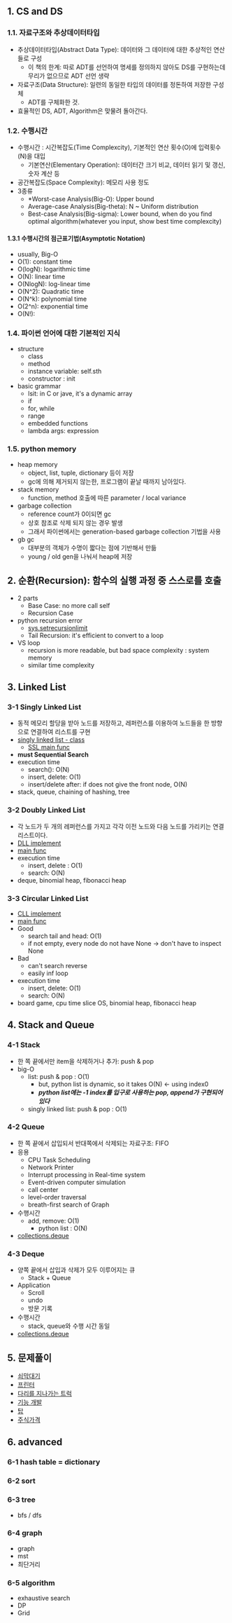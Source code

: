 ## 1. CS and DS

### 1.1. 자료구조와 추상데이터타입

- 추상데이터타입(Abstract Data Type): 데이터와 그 데이터에 대한 추상적인 연산들로 구성
  - 이 책의 한계: 따로 ADT를 선언하여 명세를 정의하지 않아도 DS를 구현하는데 무리가 없으므로 ADT 선언 생략
- 자료구조(Data Structure): 일련의 동일한 타입의 데이터를 정돈하여 저장한 구성체
  - ADT를 구체화한 것.
- 효율적인 DS, ADT, Algorithm은 맞물려 돌아간다.

### 1.2. 수행시간

- 수행시간 : 시간복잡도(Time Complexcity), 기본적인 연산 횟수(O)에 입력횟수(N)을 대입
  - 기본연산(Elementary Operation): 데이터간 크기 비교, 데이터 읽기 및 갱신, 숫자 계산 등
- 공간복잡도(Space Complexity): 메모리 사용 정도
- 3종류
  - \*Worst-case Analysis(Big-O): Upper bound
  - Average-case Analysis(Big-theta): N ~ Uniform distribution
  - Best-case Analysis(Big-sigma): Lower bound, when do you find optimal algorithm(whatever you input, show best time complexcity)

#### 1.3.1 수행시간의 점근표기법(Asymptotic Notation)

- usually, Big-O
- O(1): constant time
- O(logN): logarithmic time
- O(N): linear time
- O(NlogN): log-linear time
- O(N^2): Quadratic time
- O(N^k): polynomial time
- O(2^n): exponential time
- O(N!):

### 1.4. 파이썬 언어에 대한 기본적인 지식

- structure
  - class
  - method
  - instance variable: self.sth
  - constructor : init
- basic grammar
  - lsit: in C or jave, it's a dynamic array
  - if
  - for, while
  - range
  - embedded functions
  - lambda args: expression

### 1.5. python memory

- heap memory
  - object, list, tuple, dictionary 등이 저장
  - gc에 의해 제거되지 않는한, 프로그램이 끝날 때까지 남아있다.
- stack memory
  - function, method 호출에 따른 parameter / local variance
- garbage collection
  - reference count가 0이되면 gc
  - 상호 참조로 삭제 되지 않는 경우 발생
  - 그래서 파이썬에서는 generation-based garbage collection 기법을 사용
- gb gc
  - 대부분의 객체가 수명이 짧다는 점에 기반해서 만듦
  - young / old gen을 나눠서 heap에 저장

## 2. 순환(Recursion): 함수의 실행 과정 중 스스로를 호출

- 2 parts
  - Base Case: no more call self
  - Recursion Case
- python recursion error
  - [sys.setrecursionlimit](showUp.ipynb)
  - Tail Recursion: it's efficient to convert to a loop
- VS loop
  - recursion is more readable, but bad space complexity : system memory
  - similar time complexity

## 3. Linked List

### 3-1 Singly Linked List

- 동적 메모리 할당을 받아 노드를 저장하고, 레퍼런스를 이용하여 노드들을 한 방향으로 연결하여 리스트를 구현
- [singly linked list - class](ch02/slist.py)
  - [SSL main func](ch02/main.py)
- **must Sequential Search**
- execution time
  - search(): O(N)
  - insert, delete: O(1)
  - insert/delete after: if does not give the front node, O(N)
- stack, queue, chaining of hashing, tree

### 3-2 Doubly Linked List

- 각 노드가 두 개의 레퍼런스를 가지고 각각 이전 노드와 다음 노드를 가리키는 연결리스트이다.
- [DLL implement](ch02/dll.py)
- [main func](ch02/main.py)
- execution time
  - insert, delete : O(1)
  - search: O(N)
- deque, binomial heap, fibonacci heap

### 3-3 Circular Linked List

- [CLL implement](ch02/cll.py)
- [main func](ch02/main.py)
- Good
  - search tail and head: O(1)
  - if not empty, every node do not have None -> don't have to inspect None
- Bad
  - can't search reverse
  - easily inf loop
- execution time
  - insert, delete: O(1)
  - search: O(N)
- board game, cpu time slice OS, binomial heap, fibonacci heap

## 4. Stack and Queue

### 4-1 Stack

- 한 쪽 끝에서만 item을 삭제하거나 추가: push & pop
- big-O
    - list: push & pop : O(1)
        - but, python list is dynamic, so it takes O(N) <- using index0
        - ***python list에는 -1 index를 입구로 사용하는 pop, append가 구현되어 있다***
    - singly linked list: push & pop : O(1)

### 4-2 Queue

- 한 쪽 끝에서 삽입되서 반대쪽에서 삭제되는 자료구조: FIFO
- 응용
  - CPU Task Scheduling
  - Network Printer
  - Interrupt processing in Real-time system
  - Event-driven computer simulation
  - call center
  - level-order traversal
  - breath-first search of Graph
- 수행시간
  - add, remove: O(1)
    - python list : O(N)
- [collections.deque](https://docs.python.org/3/library/collections.html#collections.deque)

### 4-3 Deque

- 양쪽 끝에서 삽입과 삭제가 모두 이루어지는 큐
    - Stack + Queue
- Application
    - Scroll
    - undo
    - 방문 기록
- 수행시간
    - stack, queue와 수행 시간 동일
- [collections.deque](https://docs.python.org/3/library/collections.html#collections.deque)

## 5. 문제풀이

- [쇠막대기](pipe.py)
- [프린터](printer.py)
- [다리를 지나가는 트럭](truck.py)
- [기능 개발](dev.py)
- [탑](top.py)
- [주식가격](stock.py)

## 6. advanced

### 6-1 hash table = dictionary

### 6-2 sort

### 6-3 tree

- bfs / dfs

### 6-4 graph

- graph
- mst
- 최단거리

### 6-5 algorithm

- exhaustive search
- DP
- Grid
